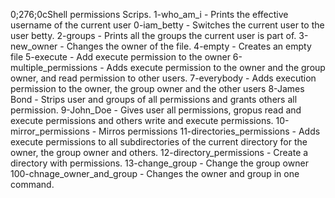 
0;276;0cShell permissions Scrips.
1-who_am_i  - Prints the effective username of the current user
0-iam_betty - Switches the current user to the user betty.
2-groups - Prints all the groups the current user is part of.
3-new_owner - Changes the owner of the file.
4-empty - Creates an empty file
5-execute - Add execute permission to the owner
6-multiple_permissions - Adds execute permission to the owner and the group owner, and read permission to other users.
7-everybody - Adds execution permission to the owner, the group owner and the other users
8-James Bond - Strips user and groups of all permissions and grants others all permission.
9-John_Doe - Gives user all permissions, gropus read and execute permissions and others write and execute permissions.
10-mirror_permissions - Mirros permissions
11-directories_permissions - Adds execute permissions to all subdirectories of the current directory for the owner, the group owner and others.
12-directory_permissions - Create a directory with permissions.
13-change_group - Change the group owner 
100-chnage_owner_and_group - Changes the owner and group in one command.
